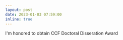 ```yaml
---
layout: post
date: 2023-01-03 07:59:00
inline: true
---
```


I'm honored to obtain CCF Doctoral Disseration Award
